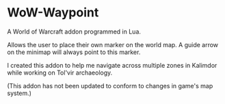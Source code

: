 # WoW-Waypoint

A World of Warcraft addon programmed in Lua.

Allows the user to place their own marker on the world map.  A guide arrow on the minimap will always point to this marker.

I created this addon to help me navigate across multiple zones in Kalimdor while working on Tol'vir archaeology. 

(This addon has not been updated to conform to changes in game's map system.)
